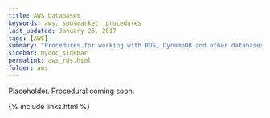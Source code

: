 ```yaml
---
title: AWS Databases
keywords: aws, spotmarket, procedures
last_updated: January 26, 2017
tags: [AWS]
summary: "Procedures for working with RDS, DynamoDB and other databases"
sidebar: mydoc_sidebar
permalink: aws_rds.html
folder: aws
---
```


Placeholder. Procedural coming soon. 

{% include links.html %}
